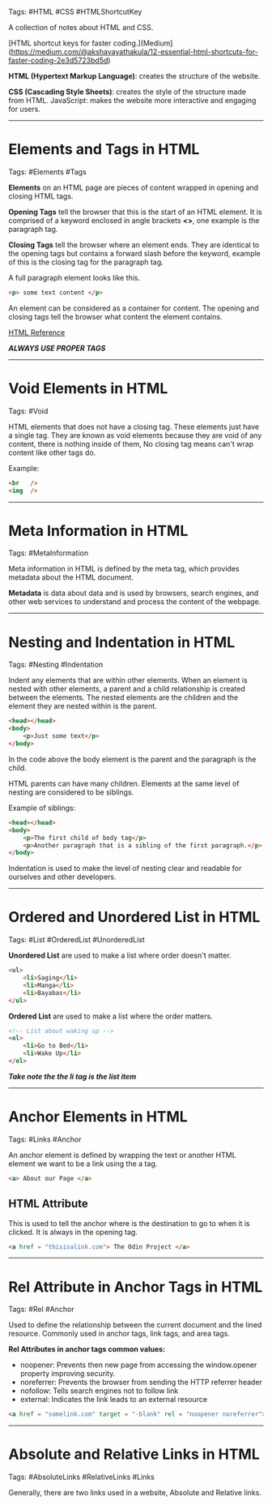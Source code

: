 Tags: #HTML #CSS #HTMLShortcutKey

A collection of notes about HTML and CSS.

[HTML shortcut keys for faster coding.](Medium](https://medium.com/@akshayayathakula/12-essential-html-shortcuts-for-faster-coding-2e3d5723bd5d)

**HTML (Hypertext Markup Language)**: creates the structure of the website.

**CSS (Cascading Style Sheets)**: creates the style of the structure made from HTML.
JavaScript: makes the website more interactive and engaging for users.

---
# Elements and Tags in HTML

Tags: #Elements #Tags 

**Elements** on an HTML page are pieces of content wrapped in opening and closing HTML tags.

**Opening Tags** tell the browser that this is the start of an HTML element. It is comprised of a keyword enclosed in angle brackets **<>**, one example is the paragraph tag.

**Closing Tags** tell the browser where an element ends. They are identical to the opening tags but contains a forward slash before the keyword, example of this is the closing tag for the paragraph tag.

A full paragraph element looks like this.
```html
<p> some text content </p>
```

An element can be considered as a container for content. The opening and closing tags tell the browser what content the element contains.

[HTML Reference](https://developer.mozilla.org/en-US/docs/Web/HTML/Reference/Elements)

***ALWAYS USE PROPER TAGS***

---
# Void Elements in HTML

Tags: #Void

HTML elements that does not have a closing tag.  These elements just have a single tag. They are known as void elements because they are void of any content, there is nothing inside of them, No closing tag means can't wrap content like other tags do.

Example:
```html
<br   />
<img  />
```

---
# Meta Information in HTML

Tags: #MetaInformation

Meta information in HTML is defined by the meta tag, which provides metadata about the HTML document. 

**Metadata** is data about data and is used by browsers, search engines, and other web services to understand and process the content of the webpage.

---
# Nesting and Indentation in HTML

Tags: #Nesting #Indentation

Indent any elements that are within other elements. When an element is nested with other elements, a parent and a child relationship is created between the elements. The nested elements are the children and the element they are nested within is the parent.

```html
<head></head>
<body>
	<p>Just some text</p>
</body>
```

In the code above the body element is the parent and the paragraph is the child.

HTML parents can have many children. Elements at the same level of nesting are considered to be siblings.

Example of siblings:
```html
<head></head>
<body>
	<p>The first child of body tag</p>
	<p>Another paragraph that is a sibling of the first paragraph.</p>
</body>
```

Indentation is used to make the level of nesting clear and readable for ourselves and other developers.

---
# Ordered and Unordered List in HTML

Tags: #List #OrderedList #UnorderedList

**Unordered List** are used to make a list where order doesn't matter.

```html
<ul>
	<li>Saging</li>
	<li>Manga</li>
	<li>Bayabas</li>
</ul>
```

**Ordered List** are used to make a list where the order matters.

```html
<!-- List about waking up -->
<ol>
	<li>Go to Bed</li>
	<li>Wake Up</li>
</ol>
```

***Take note the the li tag is the list item***

---

# Anchor Elements in HTML

Tags: #Links #Anchor

An anchor element is defined by wrapping the text or another HTML element we want to be a link using the a tag.

```html
<a> About our Page </a>
```

## HTML Attribute

This is used to tell the anchor where is the destination to go to when it is clicked.  It is always in the opening tag. 

```html
<a href = "thisisalink.com"> The Odin Project </a>
```

---

# Rel Attribute in Anchor Tags in HTML

Tags: #Rel #Anchor

Used to define the relationship between the current document and the lined resource. Commonly used in anchor tags, link tags, and area tags.

**Rel Attributes in anchor tags common values:**
- noopener: Prevents then new page from accessing the window.opener property improving security.
- noreferrer: Prevents the browser from sending the HTTP referrer header
- nofollow: Tells search engines not to follow link
- external: Indicates the link leads to an external resource

```html
<a href = "somelink.com" target = "-blank" rel = "noopener noreferrer">Click This</a>
```

---
# Absolute and Relative Links in HTML

Tags: #AbsoluteLinks #RelativeLinks #Links 

Generally, there are two links used in a website, Absolute and Relative links. 

